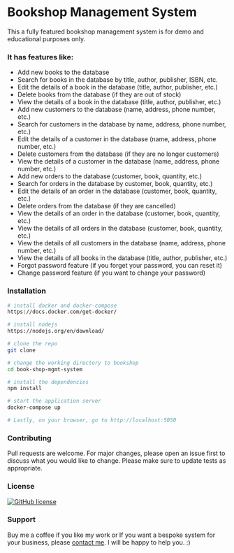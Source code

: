 # Bookshop Management System

This a fully featured bookshop management system is for demo and educational purposes only.

### It has features like:
- Add new books to the database
- Search for books in the database by title, author, publisher, ISBN, etc.
- Edit the details of a book in the database (title, author, publisher, etc.)
- Delete books from the database (if they are out of stock)
- View the details of a book in the database (title, author, publisher, etc.)
- Add new customers to the database (name, address, phone number, etc.)
- Search for customers in the database by name, address, phone number, etc.)
- Edit the details of a customer in the database (name, address, phone number, etc.)
- Delete customers from the database (if they are no longer customers)
- View the details of a customer in the database (name, address, phone number, etc.)
- Add new orders to the database (customer, book, quantity, etc.)
- Search for orders in the database by customer, book, quantity, etc.)
- Edit the details of an order in the database (customer, book, quantity, etc.)
- Delete orders from the database (if they are cancelled)
- View the details of an order in the database (customer, book, quantity, etc.)
- View the details of all orders in the database (customer, book, quantity, etc.)
- View the details of all customers in the database (name, address, phone number, etc.)
- View the details of all books in the database (title, author, publisher, etc.)
- Forgot password feature (if you forget your password, you can reset it)
- Change password feature (if you want to change your password)

### Installation
```bash
# install docker and docker-compose
https://docs.docker.com/get-docker/

# install nodejs
https://nodejs.org/en/download/

# clone the repo
git clone

# change the working directory to bookshop
cd book-shop-mgmt-system

# install the dependencies
npm install

# start the application server
docker-compose up

# Lastly, on your browser, go to http://localhost:5050
```

### Contributing 
Pull requests are welcome. For major changes, please open an issue first to discuss what you would like to change. Please make sure to update tests as appropriate.

### License
[![GitHub license](https://img.shields.io/github/license/devulogi/book-shop-mgmt-system?style=for-the-badge)](https://opensource.org/licenses/MIT)

### Support

Buy me a coffee if you like my work or If you want a bespoke system for your business, please [contact me](devulogijrp.github@gmail.com). I will be happy to help you. :)

